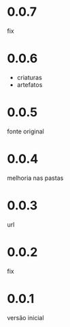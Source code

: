 # 0.0.7
fix

# 0.0.6
- criaturas
- artefatos

# 0.0.5
fonte original

# 0.0.4
melhoria nas pastas

# 0.0.3
url

# 0.0.2
fix

# 0.0.1
versão inicial
